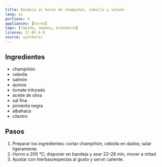 ```yaml
---
title: Bandeja al horno de champiñón, cebolla y salmón
lang: es
portions: 4
appliances: [horno]
tags: [rápido, semana, económico]
license: CC-BY-4.0
source: synthetic
---
```

## Ingredientes
- champiñón
- cebolla
- salmón
- quinoa
- tomate triturado
- aceite de oliva
- sal fina
- pimienta negra
- albahaca
- cilantro

## Pasos
1. Preparar los ingredientes: cortar champiñón, cebolla en dados; salar ligeramente.
2. Horno a 200 °C; disponer en bandeja y asar 22–28 min, mover a mitad.
3. Ajustar con hierbas/especias al gusto y servir caliente.
